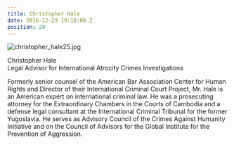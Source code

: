 ```yaml
---
title: Christopher Hale
date: 2016-12-29 19:10:00 Z
position: 29
---
```


![christopher_hale25.jpg](/uploads/christopher_hale25.jpg)

Christopher Hale <br> Legal Advisor for International Atrocity Crimes Investigations


Formerly senior counsel of the American Bar Association Center for Human Rights and Director of their International Criminal Court Project, Mr. Hale is an American expert on international criminal law. He was a prosecuting attorney for the Extraordinary Chambers in the Courts of Cambodia and a defense legal consultant at the International Criminal Tribunal for the former Yugoslavia. He serves as Advisory Council of the Crimes Against Humanity Initiative and on the Council of Advisors for the Global Institute for the Prevention of Aggression.
